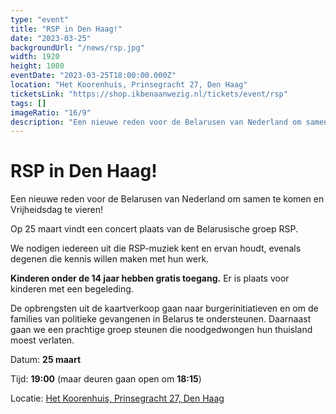 ```yaml
---
type: "event"
title: "RSP in Den Haag!"
date: "2023-03-25"
backgroundUrl: "/news/rsp.jpg"
width: 1920
height: 1080
eventDate: "2023-03-25T18:00:00.000Z"
location: "Het Koorenhuis, Prinsegracht 27, Den Haag"
ticketsLink: "https://shop.ikbenaanwezig.nl/tickets/event/rsp"
tags: []
imageRatio: "16/9"
description: "Een nieuwe reden voor de Belarusen van Nederland om samen te komen en Vrijheidsdag te vieren! Op 25 maart vindt een concert plaats van de Belarusische groep RSP"
---
```


# RSP in Den Haag!

Een nieuwe reden voor de Belarusen van Nederland om samen te komen en Vrijheidsdag te vieren!

Op 25 maart vindt een concert plaats van de Belarusische groep RSP.

We nodigen iedereen uit die RSP-muziek kent en ervan houdt, evenals degenen die kennis willen maken met hun werk.

**Kinderen onder de 14 jaar hebben gratis toegang.** Er is plaats voor kinderen met een begeleding.

De opbrengsten uit de kaartverkoop gaan naar burgerinitiatieven en om de families van politieke gevangenen in Belarus te ondersteunen.
Daarnaast gaan we een prachtige groep steunen die noodgedwongen hun thuisland moest verlaten.

Datum: **25 maart**

Tijd: **19:00** (maar deuren gaan open om **18:15**)

Locatie: [Het Koorenhuis, Prinsegracht 27, Den Haag](https://goo.gl/maps/hJdLL7w4avxfryfR9)
